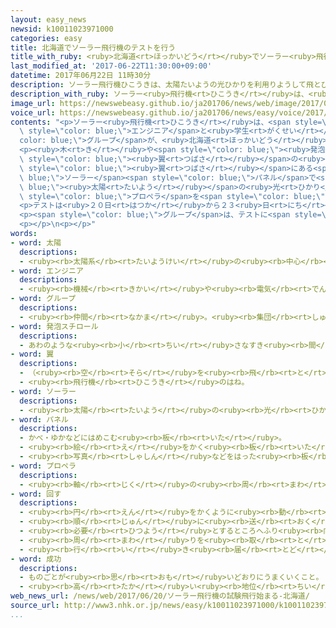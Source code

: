 ```yaml
---
layout: easy_news
newsid: k10011023971000
categories: easy
title: 北海道でソーラー飛行機のテストを行う
title_with_ruby: <ruby>北海道<rt>ほっかいどう</rt></ruby>でソーラー<ruby>飛行機<rt>ひこうき</rt></ruby>のテストを<ruby>行<rt>おこな</rt></ruby>う
last_modified_at: '2017-06-22T11:30:00+09:00'
datetime: 2017年06月22日 11時30分
description: ソーラー飛行機ひこうきは、太陽たいようの光ひかりを利用りようして飛とびます。
description_with_ruby: ソーラー<ruby>飛行機<rt>ひこうき</rt></ruby>は、<ruby>太陽<rt>たいよう</rt></ruby>の<ruby>光<rt>ひかり</rt></ruby>を<ruby>利用<rt>りよう</rt></ruby>して<ruby>飛<rt>と</rt></ruby>びます。
image_url: https://newswebeasy.github.io/ja201706/news/web/image/2017/06/22/k10011023971000.jpg
voice_url: https://newswebeasy.github.io/ja201706/news/easy/voice/2017/06/22/k10011023971000.mp3
contents: "<p>ソーラー<ruby>飛行機<rt>ひこうき</rt></ruby>は、<span style=\"color: blue;\"><ruby>太陽<rt>たいよう</rt></ruby></span>の<ruby>光<rt>ひかり</rt></ruby>を<ruby>利用<rt>りよう</rt></ruby>して<ruby>飛<rt>と</rt></ruby>びます。<ruby>東京<rt>とうきょう</rt></ruby>の<span\
  \ style=\"color: blue;\">エンジニア</span>と<ruby>学生<rt>がくせい</rt></ruby>たちの<span style=\"\
  color: blue;\">グループ</span>が、<ruby>北海道<rt>ほっかいどう</rt></ruby><ruby>滝川市<rt>たきかわし</rt></ruby>でソーラー<ruby>飛行機<rt>ひこうき</rt></ruby>のテストを<ruby>始<rt>はじ</rt></ruby>めました。この<ruby>飛行機<rt>ひこうき</rt></ruby>には<ruby>１人<rt>ひとり</rt></ruby><ruby>乗<rt>の</rt></ruby>ることができます。</p>\n\
  <p><ruby>木<rt>き</rt></ruby>や<span style=\"color: blue;\"><ruby>発泡<rt>はっぽう</rt></ruby>スチロール</span>などでつくっていて、<ruby>重<rt>おも</rt></ruby>さは８３ｋｇぐらい、<ruby>長<rt>なが</rt></ruby>さは９ｍ、<span\
  \ style=\"color: blue;\"><ruby>翼<rt>つばさ</rt></ruby></span>の<ruby>長<rt>なが</rt></ruby>さは<ruby>右<rt>みぎ</rt></ruby>と<ruby>左<rt>ひだり</rt></ruby>の<ruby>両方<rt>りょうほう</rt></ruby>で１７ｍです。<span\
  \ style=\"color: blue;\"><ruby>翼<rt>つばさ</rt></ruby></span>にある<span style=\"color:\
  \ blue;\">ソーラー</span><span style=\"color: blue;\">パネル</span>で<span style=\"color:\
  \ blue;\"><ruby>太陽<rt>たいよう</rt></ruby></span>の<ruby>光<rt>ひかり</rt></ruby>から<ruby>電気<rt>でんき</rt></ruby>をつくって、<span\
  \ style=\"color: blue;\">プロペラ</span>を<span style=\"color: blue;\"><ruby>回<rt>まわ</rt></ruby>し</span>ます。</p>\n\
  <p>テストは<ruby>２０日<rt>はつか</rt></ruby>から２３<ruby>日<rt>にち</rt></ruby>までで、<ruby>最初<rt>さいしょ</rt></ruby>は<ruby>低<rt>ひく</rt></ruby>い<ruby>所<rt>ところ</rt></ruby>を<ruby>飛<rt>と</rt></ruby>んでいろいろチェックして、そのあと<ruby>高<rt>たか</rt></ruby>い<ruby>所<rt>ところ</rt></ruby>を<ruby>飛<rt>と</rt></ruby>んでみます。</p>\n\
  <p><span style=\"color: blue;\">グループ</span>は、テストに<span style=\"color: blue;\"><ruby>成功<rt>せいこう</rt></ruby></span>したら、<ruby>人<rt>ひと</rt></ruby>が<ruby>乗<rt>の</rt></ruby>るソーラー<ruby>飛行機<rt>ひこうき</rt></ruby>では<ruby>日本<rt>にっぽん</rt></ruby>で<ruby>初<rt>はじ</rt></ruby>めてになると<ruby>思<rt>おも</rt></ruby>うと<ruby>言<rt>い</rt></ruby>っています。</p>\n\
  <p></p>\n<p></p>"
words:
- word: 太陽
  descriptions:
  - <ruby><rb>太陽系</rb><rt>たいようけい</rt></ruby>の<ruby><rb>中心</rb><rt>ちゅうしん</rt></ruby>で<ruby><rb>高</rb><rt>たか</rt></ruby>い<ruby><rb>熱</rb><rt>ねつ</rt></ruby>と<ruby><rb>光</rb><rt>ひかり</rt></ruby>を<ruby><rb>出</rb><rt>だ</rt></ruby>している<ruby><rb>星</rb><rt>ほし</rt></ruby>。<ruby><rb>地球</rb><rt>ちきゅう</rt></ruby>に<ruby><rb>熱</rb><rt>ねつ</rt></ruby>や<ruby><rb>光</rb><rt>ひかり</rt></ruby>をあたえ、<ruby><rb>生物</rb><rt>せいぶつ</rt></ruby>を<ruby><rb>育</rb><rt>そだ</rt></ruby>てる。お<ruby><rb>日</rb><rt>ひ</rt></ruby>さま。
- word: エンジニア
  descriptions:
  - <ruby><rb>機械</rb><rt>きかい</rt></ruby>や<ruby><rb>電気</rb><rt>でんき</rt></ruby>などの<ruby><rb>技術者</rb><rt>ぎじゅつしゃ</rt></ruby>。<ruby><rb>技師</rb><rt>ぎし</rt></ruby>。
- word: グループ
  descriptions:
  - <ruby><rb>仲間</rb><rt>なかま</rt></ruby>。<ruby><rb>集団</rb><rt>しゅうだん</rt></ruby>。
- word: 発泡スチロール
  descriptions:
  - あわのような<ruby><rb>小</rb><rt>ちい</rt></ruby>さなすき<ruby><rb>間</rb><rt>ま</rt></ruby>をふくんでいる、<ruby><rb>軽</rb><rt>かる</rt></ruby>くてもろい<ruby><rb>合成樹脂</rb><rt>ごうせいじゅし</rt></ruby>。<ruby><rb>包装</rb><rt>ほうそう</rt></ruby>などに<ruby><rb>使</rb><rt>つか</rt></ruby>う。
- word: 翼
  descriptions:
  - （<ruby><rb>空</rb><rt>そら</rt></ruby>を<ruby><rb>飛</rb><rt>と</rt></ruby>ぶための）<ruby><rb>鳥</rb><rt>とり</rt></ruby>の<ruby><rb>羽</rb><rt>はね</rt></ruby>。
  - <ruby><rb>飛行機</rb><rt>ひこうき</rt></ruby>のはね。
- word: ソーラー
  descriptions:
  - <ruby><rb>太陽</rb><rt>たいよう</rt></ruby>の<ruby><rb>光</rb><rt>ひかり</rt></ruby>や<ruby><rb>熱</rb><rt>ねつ</rt></ruby>のこと。
- word: パネル
  descriptions:
  - かべ・ゆかなどにはめこむ<ruby><rb>板</rb><rt>いた</rt></ruby>。
  - <ruby><rb>絵</rb><rt>え</rt></ruby>をかく<ruby><rb>板</rb><rt>いた</rt></ruby>。また、<ruby><rb>板</rb><rt>いた</rt></ruby>にかいた<ruby><rb>絵</rb><rt>え</rt></ruby>。
  - <ruby><rb>写真</rb><rt>しゃしん</rt></ruby>などをはった<ruby><rb>板</rb><rt>いた</rt></ruby>。
- word: プロペラ
  descriptions:
  - <ruby><rb>軸</rb><rt>じく</rt></ruby>の<ruby><rb>周</rb><rt>まわ</rt></ruby>りを<ruby><rb>回</rb><rt>まわ</rt></ruby>る、<ruby><rb>回転羽根</rb><rt>かいてんばね</rt></ruby>。<ruby><rb>飛行機</rb><rt>ひこうき</rt></ruby>や<ruby><rb>船</rb><rt>ふね</rt></ruby>などを<ruby><rb>動</rb><rt>うご</rt></ruby>かすもの。
- word: 回す
  descriptions:
  - <ruby><rb>円</rb><rt>えん</rt></ruby>をかくように<ruby><rb>動</rb><rt>うご</rt></ruby>かす。
  - <ruby><rb>順</rb><rt>じゅん</rt></ruby>に<ruby><rb>送</rb><rt>おく</rt></ruby>る。
  - <ruby><rb>必要</rb><rt>ひつよう</rt></ruby>とするところへふり<ruby><rb>向</rb><rt>む</rt></ruby>ける。さし<ruby><rb>向</rb><rt>む</rt></ruby>ける。
  - <ruby><rb>周</rb><rt>まわ</rt></ruby>りを<ruby><rb>取</rb><rt>と</rt></ruby>り<ruby><rb>巻</rb><rt>ま</rt></ruby>くようにする。
  - <ruby><rb>行</rb><rt>い</rt></ruby>き<ruby><rb>届</rb><rt>とど</rt></ruby>かせる。
- word: 成功
  descriptions:
  - ものごとが<ruby><rb>思</rb><rt>おも</rt></ruby>いどおりにうまくいくこと。
  - <ruby><rb>高</rb><rt>たか</rt></ruby>い<ruby><rb>地位</rb><rt>ちい</rt></ruby>や<ruby><rb>財産</rb><rt>ざいさん</rt></ruby>を<ruby><rb>得</rb><rt>え</rt></ruby>ること。
web_news_url: /news/web/2017/06/20/ソーラー飛行機の試験飛行始まる-北海道/
source_url: http://www3.nhk.or.jp/news/easy/k10011023971000/k10011023971000.html
...
```

